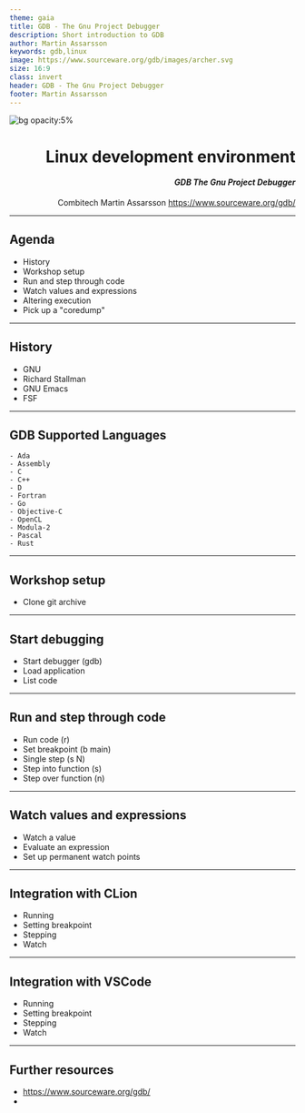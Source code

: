 ```yaml
---
theme: gaia
title: GDB - The Gnu Project Debugger
description: Short introduction to GDB
author: Martin Assarsson
keywords: gdb,linux
image: https://www.sourceware.org/gdb/images/archer.svg
size: 16:9
class: invert
header: GDB - The Gnu Project Debugger
footer: Martin Assarsson
---
```


![bg opacity:5%](https://www.sourceware.org/gdb/images/archer.svg)

<div style="text-align: right;">


# **Linux development environment**
#### **_GDB The Gnu Project Debugger_**

Combitech
Martin Assarsson
https://www.sourceware.org/gdb/

</div>

---


## Agenda
- History
- Workshop setup
- Run and step through code
- Watch values and expressions
- Altering execution
- Pick up a "coredump"

---

## History
- GNU
- Richard Stallman
- GNU Emacs
- FSF

---

## GDB Supported Languages

    - Ada
    - Assembly
    - C
    - C++
    - D 
    - Fortran
    - Go
    - Objective-C
    - OpenCL
    - Modula-2
    - Pascal
    - Rust

---

## Workshop setup
- Clone git archive

---

## Start debugging
- Start debugger (gdb)
- Load application 
- List code

---

## Run and step through code
- Run code (r)
- Set breakpoint (b main)
- Single step (s N)
- Step into function (s)
- Step over function (n)

---

## Watch values and expressions
- Watch a value
- Evaluate an expression
- Set up permanent watch points

---

## Integration with CLion
- Running
- Setting breakpoint
- Stepping
- Watch

---

## Integration with VSCode
- Running
- Setting breakpoint
- Stepping
- Watch

---

## Further resources
- https://www.sourceware.org/gdb/
- 